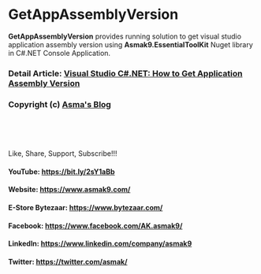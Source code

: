 # GetAppAssemblyVersion
**GetAppAssemblyVersion** provides running solution to get visual studio application assembly version using **Asmak9.EssentialToolKit** Nuget library in C#.NET Console Application.

### Detail Article: [Visual Studio C#.NET: How to Get Application Assembly Version](https://bit.ly/2K4urWs)

### Copyright (c) [Asma's Blog](https://www.asmak9.com/)

<br/>
<br/>
<br/>

Like, Share, Support, Subscribe!!!

#### YouTube: https://bit.ly/2sY1aBb 

#### Website: https://www.asmak9.com/

#### E-Store Bytezaar: https://www.bytezaar.com/

#### Facebook: https://www.facebook.com/AK.asmak9/

#### LinkedIn: https://www.linkedin.com/company/asmak9

#### Twitter: https://twitter.com/asmak/
